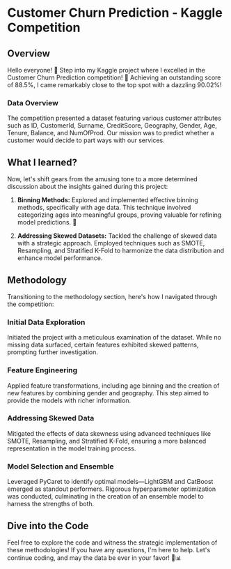 # Customer Churn Prediction - Kaggle Competition

## Overview

Hello everyone! 👋 Step into my Kaggle project where I excelled in the Customer Churn Prediction competition! 🚀 Achieving an outstanding score of 88.5%, I came remarkably close to the top spot with a dazzling 90.02%!

### Data Overview

The competition presented a dataset featuring various customer attributes such as ID, CustomerId, Surname, CreditScore, Geography, Gender, Age, Tenure, Balance, and NumOfProd. Our mission was to predict whether a customer would decide to part ways with our services.

## What I learned?

Now, let's shift gears from the amusing tone to a more determined discussion about the insights gained during this project:

1. **Binning Methods:**
   Explored and implemented effective binning methods, specifically with age data. This technique involved categorizing ages into meaningful groups, proving valuable for refining model predictions. 🎩

2. **Addressing Skewed Datasets:**
   Tackled the challenge of skewed data with a strategic approach. Employed techniques such as SMOTE, Resampling, and Stratified K-Fold to harmonize the data distribution and enhance model performance.

## Methodology

Transitioning to the methodology section, here's how I navigated through the competition:

### Initial Data Exploration
Initiated the project with a meticulous examination of the dataset. While no missing data surfaced, certain features exhibited skewed patterns, prompting further investigation.

### Feature Engineering
Applied feature transformations, including age binning and the creation of new features by combining gender and geography. This step aimed to provide the models with richer information.

### Addressing Skewed Data
Mitigated the effects of data skewness using advanced techniques like SMOTE, Resampling, and Stratified K-Fold, ensuring a more balanced representation in the model training process.

### Model Selection and Ensemble
Leveraged PyCaret to identify optimal models—LightGBM and CatBoost emerged as standout performers. Rigorous hyperparameter optimization was conducted, culminating in the creation of an ensemble model to harness the strengths of both.

## Dive into the Code

Feel free to explore the code and witness the strategic implementation of these methodologies! If you have any questions, I'm here to help. Let's continue coding, and may the data be ever in your favor! 🚀📊
